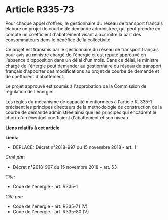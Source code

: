 # Article R335-73

Pour chaque appel d'offres, le gestionnaire du réseau de transport français élabore un projet de courbe de demande
administrée, qui peut prendre en compte un coefficient d'abattement visant à accroître la part des consommateurs dans le
bénéfice de la collectivité.

Ce projet est transmis par le gestionnaire du réseau de transport français pour avis au ministre chargé de l'énergie et est
réputé approuvé en l'absence d'opposition dans un délai d'un mois. Dans ce délai, le ministre chargé de l'énergie peut
demander au gestionnaire du réseau de transport français d'apporter des modifications au projet de courbe de demande et de
coefficient d'abattement.

Le projet approuvé est soumis à l'approbation de la Commission de régulation de l'énergie.

Les règles du mécanisme de capacité mentionnées à l'article R. 335-1 précisent les principes directeurs de la méthodologie de
construction de la courbe de demande administrée ainsi que les principes qui encadrent le choix d'un éventuel coefficient
d'abattement et son niveau.

**Liens relatifs à cet article**

**Liens**:

  - DEPLACE: Décret n°2018-997 du 15 novembre 2018 - art. 1

_Créé par_:

  - Décret n°2018-997 du 15 novembre 2018 - art. 53

_Cite_:

  - Code de l'énergie - art. R335-1

_Cité par_:

  - Code de l'énergie - art. R335-71 (V)
  - Code de l'énergie - art. R335-80 (V)
